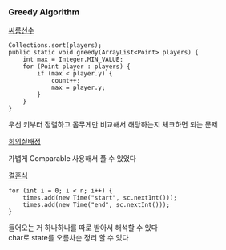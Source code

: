 ### Greedy Algorithm

[씨름선수](씨름선수.java)
```
Collections.sort(players);
public static void greedy(ArrayList<Point> players) {
    int max = Integer.MIN_VALUE;
    for (Point player : players) {
        if (max < player.y) {
            count++;
            max = player.y;
        }
    }
}
```
우선 키부터 정렬하고 몸무게만 비교해서 해당하는지 체크하면 되는 문제

[회의실배정](회의실배정.java)

가볍게 Comparable 사용해서 풀 수 있었다

[결혼식](결혼식.java)
```
for (int i = 0; i < n; i++) {
    times.add(new Time("start", sc.nextInt()));
    times.add(new Time("end", sc.nextInt()));
}
```
들어오는 거 하나하나를 따로 받아서 해석할 수 있다\
char로 state를 오름차순 정리 할 수 있다
